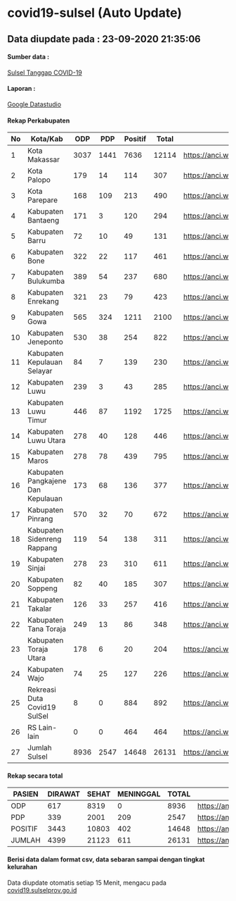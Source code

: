 
# covid19-sulsel (Auto Update)

## Data diupdate pada : 23-09-2020 21:35:06

#### Sumber data :
[Sulsel Tanggap COVID-19](https://covid19.sulselprov.go.id)

#### Laporan :
[Google Datastudio](https://datastudio.google.com/s/jythWGc1j4w)

#### Rekap Perkabupaten 
|No|Kota/Kab|ODP|PDP|Positif|Total|Link|
| --- | --- | --- | --- | --- | --- | --- |
|1|Kota Makassar|3037|1441|7636|12114|https://anci.web.id/cor/kota_makassar|
|2|Kota Palopo|179|14|114|307|https://anci.web.id/cor/kota_palopo|
|3|Kota Parepare|168|109|213|490|https://anci.web.id/cor/kota_parepare|
|4|Kabupaten Bantaeng|171|3|120|294|https://anci.web.id/cor/kabupaten_bantaeng|
|5|Kabupaten Barru|72|10|49|131|https://anci.web.id/cor/kabupaten_barru|
|6|Kabupaten Bone|322|22|117|461|https://anci.web.id/cor/kabupaten_bone|
|7|Kabupaten Bulukumba|389|54|237|680|https://anci.web.id/cor/kabupaten_bulukumba|
|8|Kabupaten Enrekang|321|23|79|423|https://anci.web.id/cor/kabupaten_enrekang|
|9|Kabupaten Gowa|565|324|1211|2100|https://anci.web.id/cor/kabupaten_gowa|
|10|Kabupaten Jeneponto|530|38|254|822|https://anci.web.id/cor/kabupaten_jeneponto|
|11|Kabupaten Kepulauan Selayar|84|7|139|230|https://anci.web.id/cor/kabupaten_kepulauan_selayar|
|12|Kabupaten Luwu|239|3|43|285|https://anci.web.id/cor/kabupaten_luwu|
|13|Kabupaten Luwu Timur|446|87|1192|1725|https://anci.web.id/cor/kabupaten_luwu_timur|
|14|Kabupaten Luwu Utara|278|40|128|446|https://anci.web.id/cor/kabupaten_luwu_utara|
|15|Kabupaten Maros|278|78|439|795|https://anci.web.id/cor/kabupaten_maros|
|16|Kabupaten Pangkajene Dan Kepulauan|173|68|136|377|https://anci.web.id/cor/kabupaten_pangkajene_dan_kepulauan|
|17|Kabupaten Pinrang|570|32|70|672|https://anci.web.id/cor/kabupaten_pinrang|
|18|Kabupaten Sidenreng Rappang|119|54|138|311|https://anci.web.id/cor/kabupaten_sidenreng_rappang|
|19|Kabupaten Sinjai|278|23|310|611|https://anci.web.id/cor/kabupaten_sinjai|
|20|Kabupaten Soppeng|82|40|185|307|https://anci.web.id/cor/kabupaten_soppeng|
|21|Kabupaten Takalar|126|33|257|416|https://anci.web.id/cor/kabupaten_takalar|
|22|Kabupaten Tana Toraja|249|13|86|348|https://anci.web.id/cor/kabupaten_tana_toraja|
|23|Kabupaten Toraja Utara|178|6|20|204|https://anci.web.id/cor/kabupaten_toraja_utara|
|24|Kabupaten Wajo|74|25|127|226|https://anci.web.id/cor/kabupaten_wajo|
|25|Rekreasi Duta Covid19 SulSel|8|0|884|892|https://anci.web.id/cor/rekreasi_duta_covid19_sulsel|
|26|RS Lain-lain|0|0|464|464|https://anci.web.id/cor/rs_lain-lain|
|27|Jumlah Sulsel|8936|2547|14648|26131|https://anci.web.id/cor/jumlah_sulsel|

#### Rekap secara total

| PASIEN | DIRAWAT | SEHAT | MENINGGAL | TOTAL | LINK |
| ---- | -------- | ---- | ---- |  ---- | ---- |
| ODP | 617 | 8319 | 0 | 8936 | https://anci.web.id/cor/odp_detail.html |
| PDP | 339 | 2001 | 209 | 2547 | https://anci.web.id/cor/pdp_detail.html |
| POSITIF | 3443 | 10803 | 402 | 14648 | https://anci.web.id/cor/positif_detail.html |
| JUMLAH | 4399 | 21123 | 611 | 26131 | https://anci.web.id/cor/jumlah_sulsel/ |

 
#### Berisi data dalam format csv, data sebaran sampai dengan tingkat kelurahan

Data diupdate otomatis setiap 15 Menit, mengacu pada [covid19.sulselprov.go.id](https://covid19.sulselprov.go.id)

